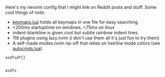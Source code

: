 Here's my neovim config that I might link on Reddit posts and stuff. Some cool things of note:

* [keymaps.lua](./lua/pynappo/keymaps.lua) holds all keymaps in one file for easy searching.
* <200ms startuptime on windows, <75ms on linux
* indent-blankline is given cool but subtle rainbow indent lines.
* 116 plugins using lazy.nvim (i don't use them all it's just fun to try them)
* A self-made modes.nvim rip-off that relies on heirline mode colors (see [autocmds.lua](./lua/pynappo/autocmds.lua))

```
asdfsdf{}


asdfs
```
